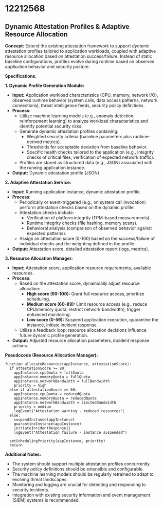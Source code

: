 # 12212568

## Dynamic Attestation Profiles & Adaptive Resource Allocation

**Concept:** Extend the existing attestation framework to support *dynamic* attestation profiles tailored to application workloads, coupled with adaptive resource allocation based on attestation success/failure. Instead of static baseline configurations, profiles evolve during runtime based on observed application behavior and security posture.

**Specifications:**

**1. Dynamic Profile Generation Module:**

*   **Input:** Application workload characteristics (CPU, memory, network I/O), observed runtime behavior (system calls, data access patterns, network connections), threat intelligence feeds, security policy definitions.
*   **Process:**
    *   Utilize machine learning models (e.g., anomaly detection, reinforcement learning) to analyze workload characteristics and identify potential security risks.
    *   Generate dynamic attestation profiles containing:
        *   Weighted security criteria (baseline parameters plus runtime-derived metrics).
        *   Thresholds for acceptable deviation from baseline behavior.
        *   Specific health checks tailored to the application (e.g., integrity checks of critical files, verification of expected network traffic).
    *   Profiles are stored as structured data (e.g., JSON) associated with the running application instance.
*   **Output:** Dynamic attestation profile (JSON).

**2. Adaptive Attestation Service:**

*   **Input:** Running application instance, dynamic attestation profile.
*   **Process:**
    *   Periodically or event-triggered (e.g., on system call invocation) perform attestation checks based on the dynamic profile.
    *   Attestation checks include:
        *   Verification of platform integrity (TPM-based measurements).
        *   Runtime integrity checks (file hashing, memory scans).
        *   Behavioral analysis (comparison of observed behavior against expected patterns).
    *   Assign an attestation score (0-100) based on the success/failure of individual checks and the weighting defined in the profile.
*   **Output:** Attestation score, detailed attestation report (logs, metrics).

**3. Resource Allocation Manager:**

*   **Input:** Attestation score, application resource requirements, available resources.
*   **Process:**
    *   Based on the attestation score, dynamically adjust resource allocation:
        *   **High score (90-100):** Grant full resource access, prioritize scheduling.
        *   **Medium score (60-89):** Limit resource access (e.g., reduce CPU/memory quota, restrict network bandwidth), trigger enhanced monitoring.
        *   **Low score (0-59):** Suspend application execution, quarantine the instance, initiate incident response.
    *   Utilize a feedback loop: resource allocation decisions influence future dynamic profile generation.
*   **Output:** Adjusted resource allocation parameters, incident response actions.

**Pseudocode (Resource Allocation Manager):**

```
function allocateResources(appInstance, attestationScore):
  if attestationScore >= 90:
    appInstance.cpuQuota = fullQuota
    appInstance.memoryQuota = fullQuota
    appInstance.networkBandwidth = fullBandwidth
    priority = high
  else if attestationScore >= 60:
    appInstance.cpuQuota = reducedQuota
    appInstance.memoryQuota = reducedQuota
    appInstance.networkBandwidth = limitedBandwidth
    priority = medium
    logEvent("Attestation warning - reduced resources")
  else:
    suspendInstance(appInstance)
    quarantineInstance(appInstance)
    initiateIncidentResponse()
    logEvent("Attestation failure - instance suspended")

  setSchedulingPriority(appInstance, priority)
  return
```

**Additional Notes:**

*   The system should support multiple attestation profiles concurrently.
*   Security policy definitions should be extensible and configurable.
*   The machine learning models should be regularly retrained to adapt to evolving threat landscapes.
*   Monitoring and logging are crucial for detecting and responding to security incidents.
*   Integration with existing security information and event management (SIEM) systems is recommended.